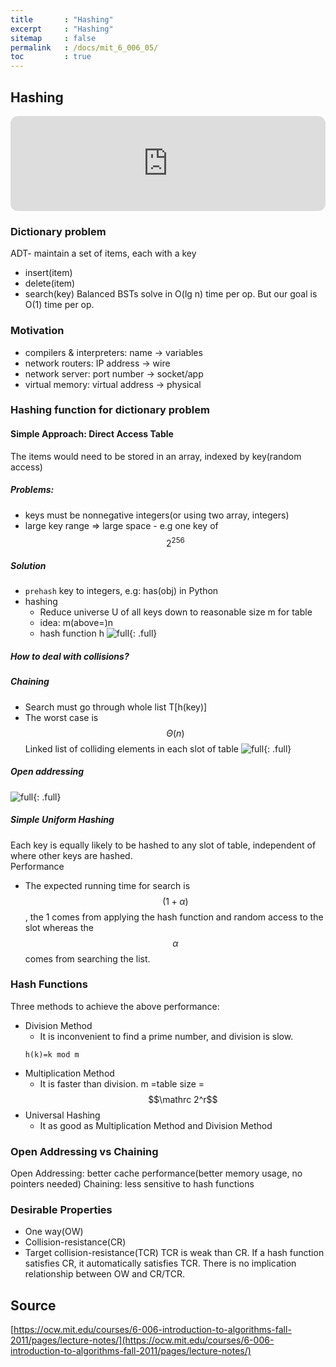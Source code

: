 ```yaml
---
title       : "Hashing"
excerpt     : "Hashing"
sitemap     : false
permalink   : /docs/mit_6_006_05/
toc         : true
---
```



## Hashing
<iframe style="border-radius:12px" src="https://open.spotify.com/embed/track/3ZUEdWfVROkbgOsG53ctme?utm_source=generator" width="100%" height="152" frameBorder="0" allowfullscreen="" allow="autoplay; clipboard-write; encrypted-media; fullscreen; picture-in-picture" loading="lazy"></iframe>

### Dictionary problem
ADT- maintain a set of items, each with a key
* insert(item)
* delete(item)
* search(key)
Balanced BSTs solve in O(lg n) time per op. But our goal is O(1) time per op.
### Motivation
* compilers & interpreters: name -> variables
* network routers: IP address -> wire
* network server: port number -> socket/app
* virtual memory: virtual address -> physical
### Hashing function for dictionary problem
#### Simple Approach: Direct Access Table
The items would need to be stored in an array, indexed by key(random access)
##### Problems:
* keys must be nonnegative integers(or using two array, integers)
* large key range => large space - e.g one key of $$\mathrm{2}^{256}$$
##### Solution
* `prehash` key to integers, e.g: has(obj) in Python
* hashing
  * Reduce universe U of all keys down to reasonable size m for table
  * idea: m(above=)n
  * hash function h
![full](https://hostux.social/system/media_attachments/files/109/800/480/340/792/879/original/95403eabfe166740.jpeg){: .full}
##### How to deal with collisions?
##### Chaining
* Search must go through whole list T[h(key)]
* The worst case is $$\Theta (n)$$
Linked list of colliding elements in each slot of table
![full](https://hostux.social/system/media_attachments/files/109/800/480/340/792/879/original/95403eabfe166740.jpeg){: .full}
##### Open addressing
![full](https://hostux.social/system/media_attachments/files/109/803/822/580/949/145/original/872b52b688a45ca1.jpeg){: .full}
##### Simple Uniform Hashing
Each key is equally likely to be hashed to any slot of table, independent of where other keys are hashed.  
Performance
* The expected running time for search is $$\mathrm(1+\alpha)$$, the 1 comes from applying the hash function and random access to the slot whereas the $$\alpha$$ comes from searching the list.
### Hash Functions
Three methods to achieve the above performance:
* Division Method
  * It is inconvenient to find a prime number, and division is slow.
  ```
  h(k)=k mod m
  ```
* Multiplication Method
  * It is faster than division. m =table size = $$\mathrc 2^r$$
* Universal Hashing
  * It as good as Multiplication Method and Division Method

### Open Addressing vs Chaining
Open Addressing: better cache performance(better memory usage, no pointers needed)
Chaining: less sensitive to hash functions

### Desirable Properties
* One way(OW)
* Collision-resistance(CR)
* Target collision-resistance(TCR)
TCR is weak than CR. If a hash function satisfies CR, it automatically satisfies TCR. There is no implication relationship between OW and CR/TCR.


## Source
[https://ocw.mit.edu/courses/6-006-introduction-to-algorithms-fall-2011/pages/lecture-notes/](https://ocw.mit.edu/courses/6-006-introduction-to-algorithms-fall-2011/pages/lecture-notes/)